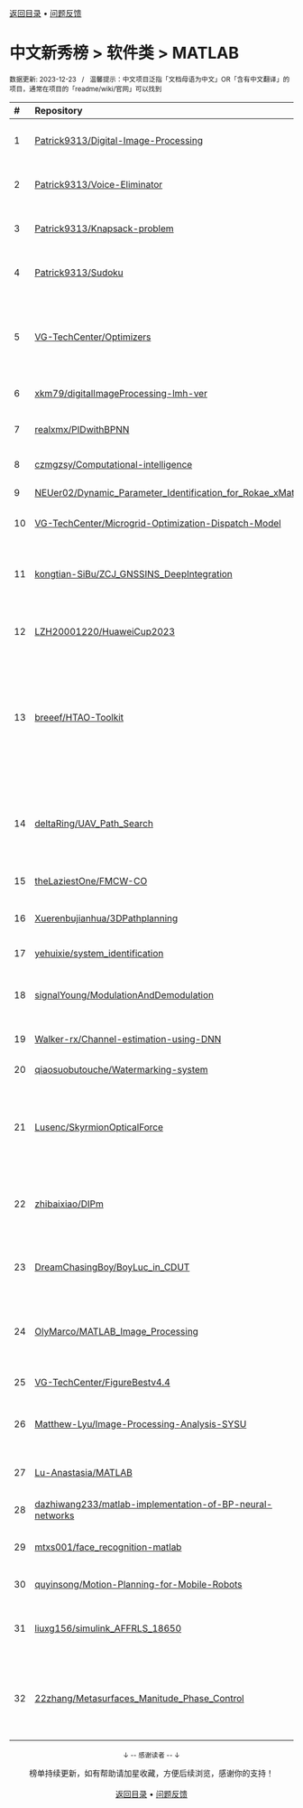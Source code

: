 <a href="https://github.com/GrowingGit/GitHub-Chinese-Top-Charts#github中文排行榜">返回目录</a> • <a href="/content/docs/feedback.md">问题反馈</a>

# 中文新秀榜 > 软件类 > MATLAB
<sub>数据更新: 2023-12-23&nbsp;&nbsp;&nbsp;/&nbsp;&nbsp;&nbsp;温馨提示：中文项目泛指「文档母语为中文」OR「含有中文翻译」的项目，通常在项目的「readme/wiki/官网」可以找到</sub>

|#|Repository|Description|Stars|Updated|Created|
|:-|:-|:-|:-|:-|:-|
|1|[Patrick9313/Digital-Image-Processing](https://github.com/Patrick9313/Digital-Image-Processing)|基于MATLAB的图像加解密及传输仿真|43|2023-08-27|2023-08-27|
|2|[Patrick9313/Voice-Eliminator](https://github.com/Patrick9313/Voice-Eliminator)|基于带阻滤波器消除一首歌曲中歌手的声音|42|2023-08-27|2023-08-27|
|3|[Patrick9313/Knapsack-problem](https://github.com/Patrick9313/Knapsack-problem)|基于遗传算法解决具体的组合优化背包问题|31|2023-08-27|2023-08-27|
|4|[Patrick9313/Sudoku](https://github.com/Patrick9313/Sudoku)|一个基于启发式搜索解决具体数独问题的MATLAB程序|30|2023-08-27|2023-08-27|
|5|[VG-TechCenter/Optimizers](https://github.com/VG-TechCenter/Optimizers)|麻雀，鲸鱼，正余弦，北方苍鹰，遗传，粒子群，灰狼，蜻蜓，蝗虫，多元宇宙等优化算法.|16|2023-06-26|2023-06-23|
|6|[xkm79/digitalImageProcessing-lmh-ver](https://github.com/xkm79/digitalImageProcessing-lmh-ver)|数字图像处理实验 MATLAB |12|2023-10-25|2023-10-24|
|7|[realxmx/PIDwithBPNN](https://github.com/realxmx/PIDwithBPNN)|使用神经网络结合PID算法模拟温控系统|10|2023-09-18|2023-08-27|
|8|[czmgzsy/Computational-intelligence](https://github.com/czmgzsy/Computational-intelligence)|优化算法|10|2023-08-31|2023-08-20|
|9|[NEUer02/Dynamic_Parameter_Identification_for_Rokae_xMate](https://github.com/NEUer02/Dynamic_Parameter_Identification_for_Rokae_xMate)|络石机械臂动力学相关算法以及仿真|8|2023-11-13|2023-07-19|
|10|[VG-TechCenter/Microgrid-Optimization-Dispatch-Model](https://github.com/VG-TechCenter/Microgrid-Optimization-Dispatch-Model)|微电网优化调度模型|7|2023-10-15|2023-10-15|
|11|[kongtian-SiBu/ZCJ_GNSSINS_DeepIntegration](https://github.com/kongtian-SiBu/ZCJ_GNSSINS_DeepIntegration)|GNSS和INS深组合的尝试，在GNSS_SDR和PSINS基础上组合得到|7|2023-08-07|2023-08-03|
|12|[LZH20001220/HuaweiCup2023](https://github.com/LZH20001220/HuaweiCup2023)|华为杯第二十届中国研究生数学建模竞赛|6|2023-12-04|2023-11-29|
|13|[breeef/HTAO-Toolkit](https://github.com/breeef/HTAO-Toolkit)|PTAS-TAHRC，Heterogeneous Task Allocation Optimization Toolkit for Mobile Edge Computing;异构移动边缘计算任务分配优化工具以车辆为主题实现。matlab|6|2023-09-01|2023-09-01|
|14|[deltaRing/UAV_Path_Search](https://github.com/deltaRing/UAV_Path_Search)|本工程将借助ESDF、TSDF、Dstar、B样条曲线、以及多项式路径来实现无人机路径规划|6|2023-12-19|2023-07-24|
|15|[theLaziestOne/FMCW-CO](https://github.com/theLaziestOne/FMCW-CO)|毫米波雷达信号处理|6|2023-07-17|2023-07-15|
|16|[Xuerenbujianhua/3DPathplanning](https://github.com/Xuerenbujianhua/3DPathplanning)|基于栅格地图的无人机三维路径规划算法|5|2023-11-17|2023-11-17|
|17|[yehuixie/system_identification](https://github.com/yehuixie/system_identification)|系统辨识课程代码|5|2023-11-11|2023-10-05|
|18|[signalYoung/ModulationAndDemodulation](https://github.com/signalYoung/ModulationAndDemodulation)|包含常见的模拟调制解调及数字调制解调的 MATLAB 代码|5|2023-07-18|2023-07-10|
|19|[Walker-rx/Channel-estimation-using-DNN](https://github.com/Walker-rx/Channel-estimation-using-DNN)|利用神经网络完成光通信信道估计|5|2023-07-04|2023-02-20|
|20|[qiaosuobutouche/Watermarking-system](https://github.com/qiaosuobutouche/Watermarking-system)|基于DWT和DCT的鲁棒图像水印系统|4|2023-12-04|2023-10-25|
|21|[Lusenc/SkyrmionOpticalForce](https://github.com/Lusenc/SkyrmionOpticalForce)|该项目记录笔者科研过程中用到的算法函数，包括矢量场表示、瑞利粒子光学力的计算、特殊光束生成等内容|4|2023-11-16|2023-09-05|
|22|[zhibaixiao/DIPm](https://github.com/zhibaixiao/DIPm)|一个使用MATLAB(R2020b) App Designer开发的简单数字图像处理APP示例|4|2023-08-24|2023-08-24|
|23|[DreamChasingBoy/BoyLuc_in_CDUT](https://github.com/DreamChasingBoy/BoyLuc_in_CDUT)|在大学期间的一些课堂作业与实验报告，相对完整，仅供参考|4|2023-11-22|2023-07-28|
|24|[OlyMarco/MATLAB_Image_Processing](https://github.com/OlyMarco/MATLAB_Image_Processing)|Matlab图像处理大作业，使用Matlab GUI制作，包含基本功能和一些进阶功能|4|2023-07-03|2023-07-03|
|25|[VG-TechCenter/FigureBestv4.4](https://github.com/VG-TechCenter/FigureBestv4.4)|matlab绘图美化工具|4|2023-07-01|2023-07-01|
|26|[Matthew-Lyu/Image-Processing-Analysis-SYSU](https://github.com/Matthew-Lyu/Image-Processing-Analysis-SYSU)|经典图像处理分析方法Classic image processing and analysis methods|4|2023-07-23|2023-06-20|
|27|[Lu-Anastasia/MATLAB](https://github.com/Lu-Anastasia/MATLAB)|信息光学数字实验室（matlab版）全代码|3|2023-11-28|2023-11-28|
|28|[dazhiwang233/matlab-implementation-of-BP-neural-networks](https://github.com/dazhiwang233/matlab-implementation-of-BP-neural-networks)|BP神经网络的matlab实现|3|2023-11-22|2023-11-22|
|29|[mtxs001/face_recognition-matlab](https://github.com/mtxs001/face_recognition-matlab)|人脸识别（基于matlab,使用bp网络。）|3|2023-09-15|2023-09-15|
|30|[quyinsong/Motion-Planning-for-Mobile-Robots](https://github.com/quyinsong/Motion-Planning-for-Mobile-Robots)|移动机器人路径规划|3|2023-08-15|2023-08-13|
|31|[liuxg156/simulink_AFFRLS_18650](https://github.com/liuxg156/simulink_AFFRLS_18650)|小q马里兰大学18650增量电流HPPC数据基于AFFRLS参数辨识|3|2023-07-30|2023-07-30|
|32|[22zhang/Metasurfaces_Manitude_Phase_Control](https://github.com/22zhang/Metasurfaces_Manitude_Phase_Control)|做了几种经典的有源和无源的超表面单元和超表面阵列，用到的软件有：MATLAB、CST|3|2023-06-30|2023-06-30|

<div align="center">
    <p><sub>↓ -- 感谢读者 -- ↓</sub></p>
    榜单持续更新，如有帮助请加星收藏，方便后续浏览，感谢你的支持！
</div>

<br/>

<div align="center"><a href="https://github.com/GrowingGit/GitHub-Chinese-Top-Charts#github中文排行榜">返回目录</a> • <a href="/content/docs/feedback.md">问题反馈</a></div>

